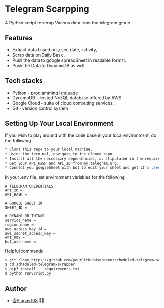 # Telegram Scarpping

A Python script to scrap Various data from the telegram group.

## Features

- Extract data based on ,user, date, activity,
- Scrap data on Daily Basic.
- Push the data to google spreadSheet in readable format.
- Push the Data to DynamoDB as well.

## Tech stacks

- Python - programming language
- DynamoDB - hosted NoSQL database offered by AWS
- Google Cloud - suite of cloud computing services.
- Git - version control system

## Setting Up Your Local Environment

If you wish to play around with the code base in your local environment, do the following

```bash
* Clone this repo to your local machine.
* Using the terminal, navigate to the cloned repo.
* Install all the neccessary dependencies, as stipulated in the requirements.txt file.
* Get your API_HASH and API_ID from my.telegram.org.
* Connect you googleSheet with bot to edit your sheet and get it's credentials.
```

In your .env file, set environment variables for the following:

```properties
# TELEGRAM CREDENTIALS
API_ID =
API_HASH =

# GOOGLE SHEET ID
SHEET_ID =

# DYNAMO_DB THINGS
service_name =
region_name =
aws_access_key_id =
aws_secret_access_key =
API_KEY =
bot_username =
```

Helpful commands

```bash
$ git clone https://github.com/yourGitHubUsername/scheduled-telegram-scrapper.git
$ cd scheduled-telegram-scrapper
$ pip3 install -r requirements.txt
$ python runScript.py
```

## Author

- [@Pranav108](https://github.com/Pranav108/) 🙋‍♂️
